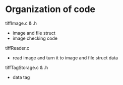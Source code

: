 
# Organization of code

tiffImage.c & .h
 - image and file struct
 - image checking code

tiffReader.c
 - read image and turn it to image and file struct data

tiffTagStorage.c & .h
 - data tag
